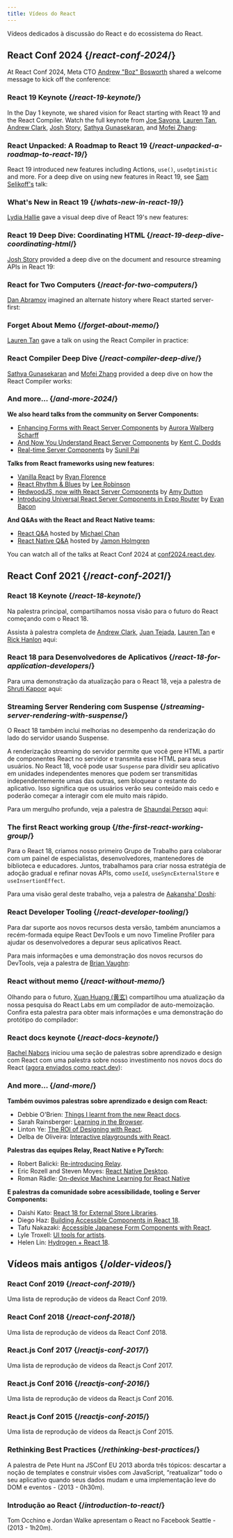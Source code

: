 ```yaml
---
title: Vídeos do React
---
```


<Intro>

Vídeos dedicados à discussão do React e do ecossistema do React.

</Intro>

## React Conf 2024 {/*react-conf-2024*/}

At React Conf 2024, Meta CTO [Andrew "Boz" Bosworth](https://www.threads.net/@boztank) shared a welcome message to kick off the conference:

<YouTubeIframe src="https://www.youtube.com/embed/T8TZQ6k4SLE?t=975s" title="Boz and Seth Intro" />

### React 19 Keynote {/*react-19-keynote*/}

In the Day 1 keynote, we shared vision for React starting with React 19 and the React Compiler. Watch the full keynote from [Joe Savona](https://twitter.com/en_JS), [Lauren Tan](https://twitter.com/potetotes), [Andrew Clark](https://twitter.com/acdlite), [Josh Story](https://twitter.com/joshcstory), [Sathya Gunasekaran](https://twitter.com/_gsathya), and [Mofei Zhang](https://twitter.com/zmofei):


<YouTubeIframe src="https://www.youtube.com/embed/lyEKhv8-3n0" title="YouTube video player" />

### React Unpacked: A Roadmap to React 19 {/*react-unpacked-a-roadmap-to-react-19*/}

React 19 introduced new features including Actions, `use()`, `useOptimistic` and more. For a deep dive on using new features in React 19, see [Sam Selikoff's](https://twitter.com/samselikoff) talk:

<YouTubeIframe src="https://www.youtube.com/embed/R0B2HsSM78s" title="React Unpacked: A Roadmap to React 19" />

### What's New in React 19 {/*whats-new-in-react-19*/}

[Lydia Hallie](https://twitter.com/lydiahallie) gave a visual deep dive of React 19's new features:

<YouTubeIframe src="https://www.youtube.com/embed/AJOGzVygGcY" title="What's New in React 19" />

### React 19 Deep Dive: Coordinating HTML {/*react-19-deep-dive-coordinating-html*/}

[Josh Story](https://twitter.com/joshcstory) provided a deep dive on the document and resource streaming APIs in React 19:

<YouTubeIframe src="https://www.youtube.com/embed/IBBN-s77YSI" title="React 19 Deep Dive: Coordinating HTML" />

### React for Two Computers {/*react-for-two-computers*/}

[Dan Abramov](https://bsky.app/profile/danabra.mov) imagined an alternate history where React started server-first:

<YouTubeIframe src="https://www.youtube.com/embed/ozI4V_29fj4" title="React for Two Computers" />

### Forget About Memo {/*forget-about-memo*/}

[Lauren Tan](https://twitter.com/potetotes) gave a talk on using the React Compiler in practice:

<YouTubeIframe src="https://www.youtube.com/embed/lvhPq5chokM" title="Forget About Memo" />

### React Compiler Deep Dive {/*react-compiler-deep-dive*/}

[Sathya Gunasekaran](https://twitter.com/_gsathya) and [Mofei Zhang](https://twitter.com/zmofei) provided a deep dive on how the React Compiler works:

<YouTubeIframe src="https://www.youtube.com/embed/uA_PVyZP7AI" title="React Compiler Deep Dive" />

### And more... {/*and-more-2024*/}

**We also heard talks from the community on Server Components:**
* [Enhancing Forms with React Server Components](https://www.youtube.com/embed/0ckOUBiuxVY&t=25280s) by [Aurora Walberg Scharff](https://twitter.com/aurorascharff)
* [And Now You Understand React Server Components](https://www.youtube.com/embed/pOo7x8OiAec) by [Kent C. Dodds](https://twitter.com/kentcdodds)
* [Real-time Server Components](https://www.youtube.com/embed/6sMANTHWtLM) by [Sunil Pai](https://twitter.com/threepointone)

**Talks from React frameworks using new features:**

* [Vanilla React](https://www.youtube.com/embed/ZcwA0xt8FlQ) by [Ryan Florence](https://twitter.com/ryanflorence)
* [React Rhythm & Blues](https://www.youtube.com/embed/rs9X5MjvC4s) by [Lee Robinson](https://twitter.com/leeerob)
* [RedwoodJS, now with React Server Components](https://www.youtube.com/embed/sjyY4MTECUU) by [Amy Dutton](https://twitter.com/selfteachme)
* [Introducing Universal React Server Components in Expo Router](https://www.youtube.com/embed/djhEgxQf3Kw) by [Evan Bacon](https://twitter.com/Baconbrix)

**And Q&As with the React and React Native teams:**
- [React Q&A](https://www.youtube.com/embed/T8TZQ6k4SLE&t=27518s) hosted by [Michael Chan](https://twitter.com/chantastic)
- [React Native Q&A](https://www.youtube.com/embed/0ckOUBiuxVY&t=27935s) hosted by [Jamon Holmgren](https://twitter.com/jamonholmgren)

You can watch all of the talks at React Conf 2024 at [conf2024.react.dev](https://conf2024.react.dev/talks).

## React Conf 2021 {/*react-conf-2021*/}

### React 18 Keynote {/*react-18-keynote*/}

Na palestra principal, compartilhamos nossa visão para o futuro do React começando com o React 18.

Assista à palestra completa de [Andrew Clark](https://twitter.com/acdlite), [Juan Tejada](https://twitter.com/_jstejada), [Lauren Tan](https://twitter.com/potetotes) e [Rick Hanlon](https://twitter.com/rickhanlonii) aqui:

<YouTubeIframe src="https://www.youtube.com/embed/FZ0cG47msEk" title="React 18 Keynote" />

### React 18 para Desenvolvedores de Aplicativos {/*react-18-for-application-developers*/}

Para uma demonstração da atualização para o React 18, veja a palestra de [Shruti Kapoor](https://twitter.com/shrutikapoor08) aqui:

<YouTubeIframe src="https://www.youtube.com/embed/ytudH8je5ko" title="React 18 for Application Developers" />

### Streaming Server Rendering com Suspense {/*streaming-server-rendering-with-suspense*/}

O React 18 também inclui melhorias no desempenho da renderização do lado do servidor usando Suspense.

A renderização streaming do servidor permite que você gere HTML a partir de componentes React no servidor e transmita esse HTML para seus usuários. No React 18, você pode usar `Suspense` para dividir seu aplicativo em unidades independentes menores que podem ser transmitidas independentemente umas das outras, sem bloquear o restante do aplicativo. Isso significa que os usuários verão seu conteúdo mais cedo e poderão começar a interagir com ele muito mais rápido.

Para um mergulho profundo, veja a palestra de [Shaundai Person](https://twitter.com/shaundai) aqui:

<YouTubeIframe src="https://www.youtube.com/embed/pj5N-Khihgc" title="Streaming Server Rendering with Suspense" />

### The first React working group {/*the-first-react-working-group*/}

Para o React 18, criamos nosso primeiro Grupo de Trabalho para colaborar com um painel de especialistas, desenvolvedores, mantenedores de biblioteca e educadores. Juntos, trabalhamos para criar nossa estratégia de adoção gradual e refinar novas APIs, como `useId`, `useSyncExternalStore` e `useInsertionEffect`.

Para uma visão geral deste trabalho, veja a palestra de [Aakansha' Doshi](https://twitter.com/aakansha1216):

<YouTubeIframe src="https://www.youtube.com/embed/qn7gRClrC9U" title="The first React working group" />

### React Developer Tooling {/*react-developer-tooling*/}

Para dar suporte aos novos recursos desta versão, também anunciamos a recém-formada equipe React DevTools e um novo Timeline Profiler para ajudar os desenvolvedores a depurar seus aplicativos React.

Para mais informações e uma demonstração dos novos recursos do DevTools, veja a palestra de [Brian Vaughn](https://twitter.com/brian_d_vaughn):

<YouTubeIframe src="https://www.youtube.com/embed/oxDfrke8rZg" title="React Developer Tooling" />

### React without memo {/*react-without-memo*/}

Olhando para o futuro, [Xuan Huang (黄玄)](https://twitter.com/Huxpro) compartilhou uma atualização da nossa pesquisa do React Labs em um compilador de auto-memoização. Confira esta palestra para obter mais informações e uma demonstração do protótipo do compilador:

<YouTubeIframe src="https://www.youtube.com/embed/lGEMwh32soc" title="React without memo" />

### React docs keynote {/*react-docs-keynote*/}

[Rachel Nabors](https://twitter.com/rachelnabors) iniciou uma seção de palestras sobre aprendizado e design com React com uma palestra sobre nosso investimento nos novos docs do React ([agora enviados como react.dev](/blog/2023/03/16/introducing-react-dev)):

<YouTubeIframe src="https://www.youtube.com/embed/mneDaMYOKP8" title="React docs keynote" />

### And more... {/*and-more*/}

**Também ouvimos palestras sobre aprendizado e design com React:**

* Debbie O'Brien: [Things I learnt from the new React docs](https://youtu.be/-7odLW_hG7s).
* Sarah Rainsberger: [Learning in the Browser](https://youtu.be/5X-WEQflCL0).
* Linton Ye: [The ROI of Designing with React](https://youtu.be/7cPWmID5XAk).
* Delba de Oliveira: [Interactive playgrounds with React](https://youtu.be/zL8cz2W0z34).

**Palestras das equipes Relay, React Native e PyTorch:**

* Robert Balicki: [Re-introducing Relay](https://youtu.be/lhVGdErZuN4).
* Eric Rozell and Steven Moyes: [React Native Desktop](https://youtu.be/9L4FFrvwJwY).
* Roman Rädle: [On-device Machine Learning for React Native](https://youtu.be/NLj73vrc2I8)

**E palestras da comunidade sobre acessibilidade, tooling e Server Components:**

* Daishi Kato: [React 18 for External Store Libraries](https://youtu.be/oPfSC5bQPR8).
* Diego Haz: [Building Accessible Components in React 18](https://youtu.be/dcm8fjBfro8).
* Tafu Nakazaki: [Accessible Japanese Form Components with React](https://youtu.be/S4a0QlsH0pU).
* Lyle Troxell: [UI tools for artists](https://youtu.be/b3l4WxipFsE).
* Helen Lin: [Hydrogen + React 18](https://youtu.be/HS6vIYkSNks).

## Vídeos mais antigos {/*older-videos*/}

### React Conf 2019 {/*react-conf-2019*/}

Uma lista de reprodução de vídeos da React Conf 2019.
<YouTubeIframe title="React Conf 2019" src="https://www.youtube-nocookie.com/embed/playlist?list=PLPxbbTqCLbGHPxZpw4xj_Wwg8-fdNxJRh" />

### React Conf 2018 {/*react-conf-2018*/}

Uma lista de reprodução de vídeos da React Conf 2018.
<YouTubeIframe title="React Conf 2018" src="https://www.youtube-nocookie.com/embed/playlist?list=PLPxbbTqCLbGE5AihOSExAa4wUM-P42EIJ" />

### React.js Conf 2017 {/*reactjs-conf-2017*/}

Uma lista de reprodução de vídeos da React.js Conf 2017.
<YouTubeIframe title="React.js Conf 2017" src="https://www.youtube-nocookie.com/embed/playlist?list=PLb0IAmt7-GS3fZ46IGFirdqKTIxlws7e0" />

### React.js Conf 2016 {/*reactjs-conf-2016*/}

Uma lista de reprodução de vídeos da React.js Conf 2016.
<YouTubeIframe title="React.js Conf 2016" src="https://www.youtube-nocookie.com/embed/playlist?list=PLb0IAmt7-GS0M8Q95RIc2lOM6nc77q1IY" />

### React.js Conf 2015 {/*reactjs-conf-2015*/}

Uma lista de reprodução de vídeos da React.js Conf 2015.
<YouTubeIframe title="React.js Conf 2015" src="https://www.youtube-nocookie.com/embed/playlist?list=PLb0IAmt7-GS1cbw4qonlQztYV1TAW0sCr" />

### Rethinking Best Practices {/*rethinking-best-practices*/}

A palestra de Pete Hunt na JSConf EU 2013 aborda três tópicos: descartar a noção de templates e construir visões com JavaScript, “reatualizar” todo o seu aplicativo quando seus dados mudam e uma implementação leve do DOM e eventos - (2013 - 0h30m).
<YouTubeIframe title="Pete Hunt: React: Rethinking Best Practices - JSConf EU 2013" src="https://www.youtube-nocookie.com/embed/x7cQ3mrcKaY" />

### Introdução ao React {/*introduction-to-react*/}

Tom Occhino e Jordan Walke apresentam o React no Facebook Seattle - (2013 - 1h20m).
<YouTubeIframe title="Tom Occhino and Jordan Walke introduce React at Facebook Seattle" src="https://www.youtube-nocookie.com/embed/XxVg_s8xAms" />
